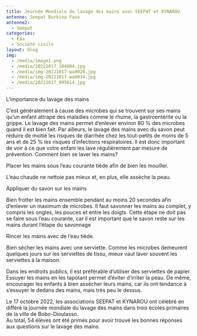 ```yaml
---
title: Journée Mondiale du lavage des mains avec SEEPAT et KYNAROU
antenne: Seepat Burkina Faso
antenne2:
  - Seepat
categories:
  - Eau
  - Société civile
layout: blog
img:
  - /media/image1.png
  - /media/20221017_104004.jpg
  - /media/img-20221017-wa0028.jpg
  - /media/img-20221017-wa0034.jpg
  - /media/20221017_095614.jpg
---
```

L’importance du lavage des mains


C’est généralement à cause des microbes qui se trouvent sur ses mains qu’un enfant attrape des maladies comme le rhume, la gastroentérite ou la grippe. Le lavage des mains permet d’enlever environ 80 % des microbes quand il est bien fait.
Par ailleurs, le lavage des mains avec du savon peut réduire de moitié les risques de diarrhée chez les tout-petits de moins de 5 ans et de 25 % les risques d’infections respiratoires. Il est donc important de voir à ce que votre enfant les lave régulièrement par mesure de prévention.
Comment bien se laver les mains?


Placer les mains sous l’eau courante tiède afin de bien les mouiller.

L’eau chaude ne nettoie pas mieux et, en plus, elle assèche la peau.

Appliquer du savon sur les mains

Bien frotter les mains ensemble pendant au moins 20 secondes afin d’enlever un maximum de microbes. Il faut savonner les mains au complet, y compris les ongles, les pouces et entre les doigts. Cette étape ne doit pas se faire sous l’eau courante, car il est important que le savon reste sur les mains durant l’étape du savonnage


Rincer les mains avec de l’eau tiède.


Bien sécher les mains avec une serviette. Comme les microbes demeurent quelques jours sur les serviettes de tissu, mieux vaut laver souvent les serviettes à la maison. 

Dans les endroits publics, il est préférable d’utiliser des serviettes de papier. Essuyer les mains en les tapotant permet d’éviter d’irriter la peau. De même, encourager les enfants à bien assécher leurs mains, car ils ont tendance à s’essuyer le dedans des mains, mais très peu le dessus.

Le 17 octobre 2022, les associations SEEPAT et KYNAROU ont célébré en différé la journée mondiale du lavage des mains dans trois écoles primaires de la ville de Bobo-Dioulasso.\
Au total, 54 élèves ont été primés pour avoir trouvé les bonnes réponses aux questions sur le lavage des mains.